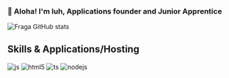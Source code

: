 ### 🦄 Aloha! I'm luh, Applications founder and Junior Apprentice

![Fraga GitHub stats](https://github-readme-stats.vercel.app/api?username=queziili&show_icons=true&theme=dracula)

## Skills & Applications/Hosting

<div style="display: inline-block"><en/>

<img align="center" alt="js" src="https://img.shields.io/badge/JavaScript-F7DF1E?style-for-the-badge&logo=javascript&logoColor=black" />
<img align="center" alt="html5" src="https://img.shields.io/badge/HTML5-E34F26?style-for-the-badge&logo=html5&logoColor=white" />
<img align="center" alt="ts" src="https://img.shields.io/badge/TypeScript-007ACC?style-for-the-badge&logo=typescript&logoColor=white" />
<img align="center" alt="nodejs" src="https://img.shields.io/badge/Node.js-438530?style-for-the-badge&logo=node.js&logoColor=white" />

</div><en/>
